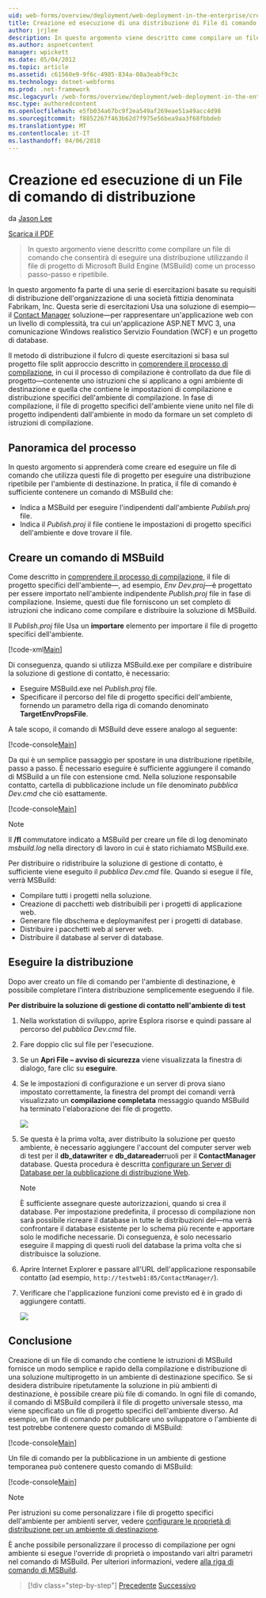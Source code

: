 ```yaml
---
uid: web-forms/overview/deployment/web-deployment-in-the-enterprise/creating-and-running-a-deployment-command-file
title: Creazione ed esecuzione di una distribuzione di File di comando | Documenti Microsoft
author: jrjlee
description: In questo argomento viene descritto come compilare un file di comando che consentirà di eseguire una distribuzione utilizzando il file di progetto di Microsoft Build Engine (MSBuild) come un unico passaggio, re...
ms.author: aspnetcontent
manager: wpickett
ms.date: 05/04/2012
ms.topic: article
ms.assetid: c61560e9-9f6c-4985-834a-08a3eabf9c3c
ms.technology: dotnet-webforms
ms.prod: .net-framework
msc.legacyurl: /web-forms/overview/deployment/web-deployment-in-the-enterprise/creating-and-running-a-deployment-command-file
msc.type: authoredcontent
ms.openlocfilehash: e5fb034a67bc9f2ea549af269eae51a49acc4d98
ms.sourcegitcommit: f8852267f463b62d7f975e56bea9aa3f68fbbdeb
ms.translationtype: MT
ms.contentlocale: it-IT
ms.lasthandoff: 04/06/2018
---
```

<a name="creating-and-running-a-deployment-command-file"></a>Creazione ed esecuzione di un File di comando di distribuzione
====================
da [Jason Lee](https://github.com/jrjlee)

[Scarica il PDF](https://msdnshared.blob.core.windows.net/media/MSDNBlogsFS/prod.evol.blogs.msdn.com/CommunityServer.Blogs.Components.WeblogFiles/00/00/00/63/56/8130.DeployingWebAppsInEnterpriseScenarios.pdf)

> In questo argomento viene descritto come compilare un file di comando che consentirà di eseguire una distribuzione utilizzando il file di progetto di Microsoft Build Engine (MSBuild) come un processo passo-passo e ripetibile.


In questo argomento fa parte di una serie di esercitazioni basate su requisiti di distribuzione dell'organizzazione di una società fittizia denominata Fabrikam, Inc. Questa serie di esercitazioni Usa una soluzione di esempio&#x2014;il [Contact Manager](the-contact-manager-solution.md) soluzione&#x2014;per rappresentare un'applicazione web con un livello di complessità, tra cui un'applicazione ASP.NET MVC 3, una comunicazione Windows realistico Servizio Foundation (WCF) e un progetto di database.

Il metodo di distribuzione il fulcro di queste esercitazioni si basa sul progetto file split approccio descritto in [comprendere il processo di compilazione](understanding-the-build-process.md), in cui il processo di compilazione è controllato da due file di progetto&#x2014;contenente uno istruzioni che si applicano a ogni ambiente di destinazione e quella che contiene le impostazioni di compilazione e distribuzione specifici dell'ambiente di compilazione. In fase di compilazione, il file di progetto specifici dell'ambiente viene unito nel file di progetto indipendenti dall'ambiente in modo da formare un set completo di istruzioni di compilazione.

## <a name="process-overview"></a>Panoramica del processo

In questo argomento si apprenderà come creare ed eseguire un file di comando che utilizza questi file di progetto per eseguire una distribuzione ripetibile per l'ambiente di destinazione. In pratica, il file di comando è sufficiente contenere un comando di MSBuild che:

- Indica a MSBuild per eseguire l'indipendenti dall'ambiente *Publish.proj* file.
- Indica il *Publish.proj* il file contiene le impostazioni di progetto specifici dell'ambiente e dove trovare il file.

## <a name="create-an-msbuild-command"></a>Creare un comando di MSBuild

Come descritto in [comprendere il processo di compilazione](understanding-the-build-process.md), il file di progetto specifici dell'ambiente&#x2014;, ad esempio, *Env Dev.proj*&#x2014;è progettato per essere importato nell'ambiente indipendente *Publish.proj* file in fase di compilazione. Insieme, questi due file forniscono un set completo di istruzioni che indicano come compilare e distribuire la soluzione di MSBuild.

Il *Publish.proj* file Usa un **importare** elemento per importare il file di progetto specifici dell'ambiente.


[!code-xml[Main](creating-and-running-a-deployment-command-file/samples/sample1.xml)]


Di conseguenza, quando si utilizza MSBuild.exe per compilare e distribuire la soluzione di gestione di contatto, è necessario:

- Eseguire MSBuild.exe nel *Publish.proj* file.
- Specificare il percorso del file di progetto specifici dell'ambiente, fornendo un parametro della riga di comando denominato **TargetEnvPropsFile**.

A tale scopo, il comando di MSBuild deve essere analogo al seguente:


[!code-console[Main](creating-and-running-a-deployment-command-file/samples/sample2.cmd)]


Da qui è un semplice passaggio per spostare in una distribuzione ripetibile, passo a passo. È necessario eseguire è sufficiente aggiungere il comando di MSBuild a un file con estensione cmd. Nella soluzione responsabile contatto, cartella di pubblicazione include un file denominato *pubblica Dev.cmd* che ciò esattamente.


[!code-console[Main](creating-and-running-a-deployment-command-file/samples/sample3.cmd)]


> [!NOTE]
> Il **/fl** commutatore indicato a MSBuild per creare un file di log denominato *msbuild.log* nella directory di lavoro in cui è stato richiamato MSBuild.exe.


Per distribuire o ridistribuire la soluzione di gestione di contatto, è sufficiente viene eseguito il *pubblica Dev.cmd* file. Quando si esegue il file, verrà MSBuild:

- Compilare tutti i progetti nella soluzione.
- Creazione di pacchetti web distribuibili per i progetti di applicazione web.
- Generare file dbschema e deploymanifest per i progetti di database.
- Distribuire i pacchetti web al server web.
- Distribuire il database al server di database.

## <a name="run-the-deployment"></a>Eseguire la distribuzione

Dopo aver creato un file di comando per l'ambiente di destinazione, è possibile completare l'intera distribuzione semplicemente eseguendo il file.

**Per distribuire la soluzione di gestione di contatto nell'ambiente di test**

1. Nella workstation di sviluppo, aprire Esplora risorse e quindi passare al percorso del *pubblica Dev.cmd* file.
2. Fare doppio clic sul file per l'esecuzione.
3. Se un **Apri File – avviso di sicurezza** viene visualizzata la finestra di dialogo, fare clic su **eseguire**.
4. Se le impostazioni di configurazione e un server di prova siano impostato correttamente, la finestra del prompt dei comandi verrà visualizzato un **compilazione completata** messaggio quando MSBuild ha terminato l'elaborazione dei file di progetto.

    ![](creating-and-running-a-deployment-command-file/_static/image1.png)
5. Se questa è la prima volta, aver distribuito la soluzione per questo ambiente, è necessario aggiungere l'account del computer server web di test per il **db\_datawriter** e **db\_datareader**ruoli per il **ContactManager** database. Questa procedura è descritta [configurare un Server di Database per la pubblicazione di distribuzione Web](../configuring-server-environments-for-web-deployment/configuring-a-database-server-for-web-deploy-publishing.md).

    > [!NOTE]
    > È sufficiente assegnare queste autorizzazioni, quando si crea il database. Per impostazione predefinita, il processo di compilazione non sarà possibile ricreare il database in tutte le distribuzioni del&#x2014;ma verrà confrontare il database esistente per lo schema più recente e apportare solo le modifiche necessarie. Di conseguenza, è solo necessario eseguire il mapping di questi ruoli del database la prima volta che si distribuisce la soluzione.
6. Aprire Internet Explorer e passare all'URL dell'applicazione responsabile contatto (ad esempio, `http://testweb1:85/ContactManager/`).
7. Verificare che l'applicazione funzioni come previsto ed è in grado di aggiungere contatti.

    ![](creating-and-running-a-deployment-command-file/_static/image2.png)

## <a name="conclusion"></a>Conclusione

Creazione di un file di comando che contiene le istruzioni di MSBuild fornisce un modo semplice e rapido della compilazione e distribuzione di una soluzione multiprogetto in un ambiente di destinazione specifico. Se si desidera distribuire ripetutamente la soluzione in più ambienti di destinazione, è possibile creare più file di comando. In ogni file di comando, il comando di MSBuild compilerà il file di progetto universale stesso, ma viene specificato un file di progetto specifici dell'ambiente diverso. Ad esempio, un file di comando per pubblicare uno sviluppatore o l'ambiente di test potrebbe contenere questo comando di MSBuild:


[!code-console[Main](creating-and-running-a-deployment-command-file/samples/sample4.cmd)]


Un file di comando per la pubblicazione in un ambiente di gestione temporanea può contenere questo comando di MSBuild:


[!code-console[Main](creating-and-running-a-deployment-command-file/samples/sample5.cmd)]


> [!NOTE]
> Per istruzioni su come personalizzare i file di progetto specifici dell'ambiente per ambienti server, vedere [configurare le proprietà di distribuzione per un ambiente di destinazione](../configuring-server-environments-for-web-deployment/configuring-deployment-properties-for-a-target-environment.md).


È anche possibile personalizzare il processo di compilazione per ogni ambiente si esegue l'override di proprietà o impostando vari altri parametri nel comando di MSBuild. Per ulteriori informazioni, vedere [alla riga di comando di MSBuild](https://msdn.microsoft.com/library/ms164311.aspx).

> [!div class="step-by-step"]
> [Precedente](deploying-database-projects.md)
> [Successivo](manually-installing-web-packages.md)
